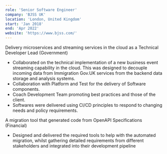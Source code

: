 ```yaml
---
role: 'Senior Software Engineer'
company: 'BJSS UK'
location: 'London, United Kingdom'
start: 'Jan 2018'
end: 'Apr 2022'
website: 'https://www.bjss.com/'
---
```

Delivery microservices and streaming services in the cloud as a Technical Developer Lead (Government)​
- Collaborated on the technical implementation of a new business event streaming capability in the cloud. This was designed to decouple incoming data from Immigration Gov.UK services from the backend data storage and analysis systems.​
- Collaboration with Platform and Test for the delivery of Software components. ​
- Coach Development Team promoting best practices and those of the client.​
- Softwares were delivered using CI/CD principles to respond to changing needs and policy requirements.​

A migration tool that generated code from OpenAPI Specifications (Financial)​
- Designed and delivered the required tools to help with the automated migration, whilst gathering detailed requirements from different stakeholders and integrated into their development pipeline​
